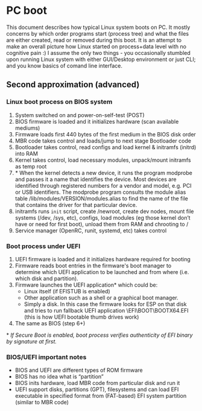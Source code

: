 # PC boot
This document describes how typical Linux system boots on PC. It mostly concerns by which order programs start (process tree) and what the files are either created, read or removed during this boot. It is an attempt to make an overall picture how Linux started on process+data level with no cognitive pain :) I assume the only two things - you occasionally stumbled upon running Linux system with either GUI/Desktop environment or just CLI; and you know basics of comand line interface.

## Second approximation (advanced)
### Linux boot process on BIOS system
1. System switched on and power-on-self-test (POST)
1. BIOS firmware is loaded and it initializes hardware (scan available mediums)
1. Firmware loads first 440 bytes of the first medium in the BIOS disk order
1. MBR code takes control and loads/jump to next stage Bootloader code
1. Bootloader takes control, read configs and load kernel & initramfs (initrd) into RAM
1. Kernel takes control, load necessary modules, unpack/mount initramfs as temp root
1. \* When the kernel detects a new device, it runs the program modprobe and passes it a name that identifies the device. Most devices are identified through registered numbers for a vendor and model, e.g. PCI or USB identifiers. The modprobe program consults the module alias table /lib/modules/VERSION/modules.alias to find the name of the file that contains the driver for that particular device.
1. initramfs runs `init` script, create /newroot, create dev nodes, mount file systems (/dev, /sys, etc), configs, load modules (eg those kernel don’t have or need for first boot), unload them from RAM and chrooting to /
1. Service manager (OpenRC, runit, systemd, etc) takes control

### Boot process under UEFI
1. UEFI firmware is loaded and it initializes hardware required for booting
1. Firmware reads boot entries in the firmware's boot manager to determine which UEFI application to be launched and from where (i.e. which disk and partition).
1. Firmware launches the UEFI application* which could be:
    * Linux itself (if EFISTUB is enabled)
    * Other application such as a shell or a graphical boot manager.
    * Simply a disk. In this case the firmware looks for ESP on that disk and tries to run fallback UEFI application \EFI\BOOT\BOOTX64.EFI (this is how UEFI bootable thumb drives work)
1. The same as BIOS (step 6+)

\* *If Secure Boot is enabled, boot process verifies authenticity of EFI binary by signature at first.*

### BIOS/UEFI important notes
* BIOS and UEFI are different types of ROM firmware
* BIOS has no idea what is “partition”
* BIOS inits hardware, load MBR code from particular disk and run it
* UEFI support disks, partitions (GPT), filesystems and can load EFI executable in specified format from (FAT-based) EFI system partition (similar to MBR code)
